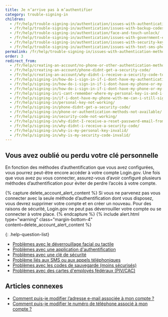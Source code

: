 ```yaml
---
title: Je n’arrive pas à m’authentifier
category: trouble-signing-in
children:
  - /fr/help/trouble-signing-in/authentication/issues-with-authentication-application/
  - /fr/help/trouble-signing-in/authentication/issues-with-backup-codes/
  - /fr/help/trouble-signing-in/authentication/face-and-touch-unlock/
  - /fr/help/trouble-signing-in/authentication/issues-with-government-employee-id-piv-cac/
  - /fr/help/trouble-signing-in/authentication/issues-with-security-key/
  - /fr/help/trouble-signing-in/authentication/issues-with-text-sms-phone-call/
permalink: /fr/help/trouble-signing-in/issues-with-authentication-methods/
order: 3
redirect_from:
  - /fr/help/creating-an-account/no-phone-or-other-authentication-method/
  - /fr/help/creating-an-account/phone-didnt-get-a-security-code/
  - /fr/help/creating-an-account/why-didnt-i-receive-a-security-code-to-confirm-my-phone/
  - /fr/help/signing-in/how-do-i-sign-in-if-i-dont-have-my-authentication-methods/
  - /fr/help/signing-in/how-do-i-sign-in-if-i-dont-have-my-phone-or-my-personal-key/
  - /fr/help/signing-in/how-do-i-sign-in-if-i-dont-have-my-phone-or-my-phone-number-has-changed/
  - /fr/help/signing-in/i-cant-remember-where-my-personal-key-is-and-i-dont-have-my-phone-with-me/
  - /fr/help/signing-in/if-i-dont-have-my-phone-with-me-can-i-still-sign-in/
  - /fr/help/signing-in/personal-key-not-working/
  - /fr/help/signing-in/phone-didnt-get-a-security-code/
  - /fr/help/signing-in/phone-or-authentication-methods-not-available/
  - /fr/help/signing-in/security-code-not-working/
  - /fr/help/signing-in/why-didnt-I-receive-a-reset-password-email-from-logingov/
  - /fr/help/signing-in/why-didnt-i-receive-a-security-code/
  - /fr/help/signing-in/why-is-my-personal-key-invalid/
  - /fr/help/signing-in/why-is-my-security-code-invalid/
---
```


## Vous avez oublié ou perdu votre clé personnelle

En fonction des méthodes d’authentification que vous avez configurées, vous pourrez peut-être encore accéder à votre compte Login.gov. Une fois que vous avez pu vous connecter, assurez-vous d’avoir configuré plusieurs méthodes d’authentification pour éviter de perdre l’accès à votre compte.

{% capture delete_account_alert_content %}
Si vous ne parvenez pas vous connecter avec la seule méthode d’authentification dont vous disposez, vous devrez supprimer votre compte et en créer un nouveau. Pour des raisons de sécurité, Login.gov ne peut pas déverrouiller votre compte ou se connecter à votre place.
{% endcapture %}
{% include alert.html type="warning" class="margin-bottom-4" content=delete_account_alert_content %}

{: .help-question-list}
* [Problèmes avec le déverrouillage facial ou tactile](/fr/help/trouble-signing-in/authentication/face-and-touch-unlock/)
* [Problèmes avec une application d'authentification](/fr/help/trouble-signing-in/authentication/issues-with-authentication-application/)
* [Problèmes avec une clé de sécurité](/fr/help/trouble-signing-in/authentication/issues-with-security-key/)
* [Problème liés aux SMS ou aux appels téléphoniques](/fr/help/trouble-signing-in/authentication/issues-with-text-sms-phone-call/)
* [Problèmes avec les codes de sauvegarde (moins sécurisés)](/fr/help/trouble-signing-in/authentication/issues-with-backup-codes/)
* [Problèmes avec des cartes d'employés fédéraux (PIV/CAC)](/fr/help/trouble-signing-in/authentication/issues-with-government-employee-id-piv-cac/)

## Articles connexes

* [Comment puis-je modifier l’adresse e-mail associée à mon compte ?](/fr/help/manage-your-account/change-your-email-address/)
* [Comment puis-je modifier le numéro de téléphone associé à mon compte ?](/fr/help/manage-your-account/change-your-phone-number/)
